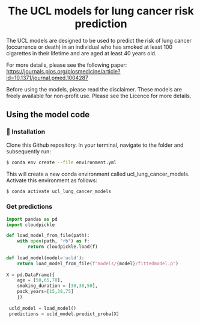 <h1 align='center'>
The UCL models for lung cancer risk prediction
</h1>

The UCL models are designed to be used to predict the risk of lung cancer (occurrence or death) in an individual who has smoked at least 100 cigarettes in their lifetime and are aged at least 40 years old.

For more details, please see the following paper: https://journals.plos.org/plosmedicine/article?id=10.1371/journal.pmed.1004287

Before using the models, please read the disclaimer. 
These models are freely available for non-profit use. Please see the Licence for more details.

## Using the model code

### :rocket: Installation

Clone this Github repository. In your terminal, navigate to the folder and subsequently run:

```bash
$ conda env create --file environment.yml
```

This will create a new conda environment called ucl_lung_cancer_models. Activate this environment as follows:

```bash
$ conda activate ucl_lung_cancer_models
```

### Get predictions

```python
import pandas as pd
import cloudpickle

def load_model_from_file(path):
    with open(path, "rb") as f:
        return cloudpickle.load(f)
    
def load_model(model='ucld'):
    return load_model_from_file(f"models/{model}/fittedmodel.p")
    
X = pd.DataFrame({
	age = [50,65,70],
	smoking_duration = [30,38,50],
	pack_years=[15,38,75]  
	})
 
 ucld_model = load_model()
 predictions = ucld_model.predict_proba(X)
 ```
 

